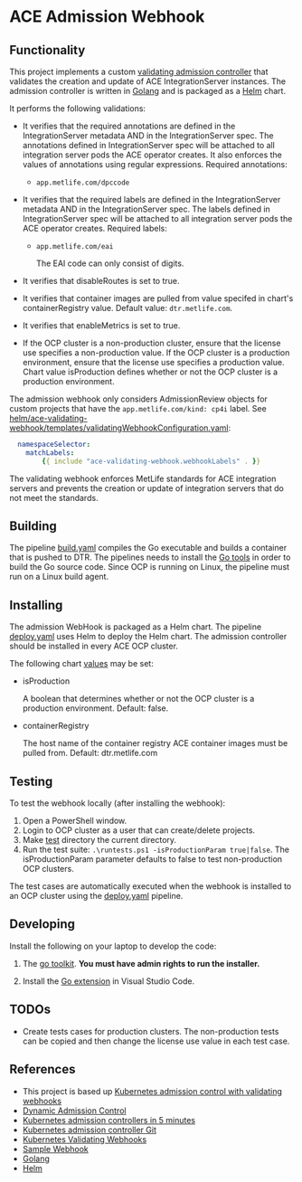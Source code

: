 # ACE Admission Webhook

## Functionality

This project implements a custom [validating admission controller](https://kubernetes.io/docs/reference/access-authn-authz/admission-controllers/) that validates the creation and update of ACE IntegrationServer instances. The admission controller is written in [Golang](https://go.dev/doc/) and is packaged as a [Helm](https://helm.sh/) chart.

It performs the following validations:

* It verifies that the required annotations are defined in the IntegrationServer metadata AND in the IntegrationServer spec. The annotations defined in IntegrationServer spec will be attached to all integration server pods the ACE operator creates. It also enforces the values of annotations using regular expressions. Required annotations:

    * `app.metlife.com/dpccode`

* It verifies that the required labels are defined in the IntegrationServer metadata AND in the IntegrationServer spec. The labels defined in IntegrationServer spec will be attached to all integration server pods the ACE operator creates. Required labels:

    * `app.metlife.com/eai`

        The EAI code can only consist of digits.

* It verifies that disableRoutes is set to true.
* It verifies that container images are pulled from value specifed in chart's containerRegistry value. Default value: `dtr.metlife.com`.
* It verifies that enableMetrics is set to true.
* If the OCP cluster is a non-production cluster, ensure that the license use specifies a non-production value. If the OCP cluster is a production environment, ensure that the license use specifies a production value. Chart value isProduction defines whether or not the OCP cluster is a production environment.

The admission webhook only considers AdmissionReview objects for custom projects that have the `app.metlife.com/kind: cp4i` label. See [helm/ace-validating-webhook/templates/validatingWebhookConfiguration.yaml](helm/ace-validating-webhook/templates/validatingWebhookConfiguration.yaml):

```yaml
  namespaceSelector:
    matchLabels:
        {{ include "ace-validating-webhook.webhookLabels" . }}
```

The validating webhook enforces MetLife standards for ACE integration servers and prevents the creation or update of integration servers that do not meet the standards.

## Building

The pipeline [build.yaml](build.yaml) compiles the Go executable and builds a container that is pushed to DTR. The pipelines needs to install the [Go tools](https://learn.microsoft.com/en-us/azure/devops/pipelines/tasks/reference/go-tool-v0?view=azure-pipelines) in order to build the Go source code. Since OCP is running on Linux, the pipeline must run on a Linux build agent.

## Installing

The admission WebHook is packaged as a Helm chart. The pipeline [deploy.yaml](deploy.yaml) uses Helm to deploy the Helm chart. The admission controller should be installed in every ACE OCP cluster.

The following chart [values](helm/ace-validating-webhook/values.yaml) may be set:

* isProduction

    A boolean that determines whether or not the OCP cluster is a production environment. Default: false.

* containerRegistry

    The host name of the container registry ACE container images must be pulled from. Default: dtr.metlife.com

## Testing

To test the webhook locally (after installing the webhook):

1. Open a PowerShell window.
2. Login to OCP cluster as a user that can create/delete projects.
3. Make [test](test) directory the current directory.
4. Run the test suite: `.\runtests.ps1 -isProductionParam true|false`. The isProductionParam parameter defaults to false to test non-production OCP clusters.

The test cases are automatically executed when the webhook is installed to an OCP cluster using the [deploy.yaml](deploy.yaml) pipeline.

## Developing

Install the following on your laptop to develop the code:

1. The [go toolkit](https://golang.google.cn/dl/). **You must have admin rights to run the installer.**

2. Install the [Go extension](https://marketplace.visualstudio.com/items?itemName=golang.go) in Visual Studio Code.

## TODOs

* Create tests cases for production clusters. The non-production tests can be copied and then change the license use value in each test case.

## References

* This project is based up [Kubernetes admission control with validating webhooks](https://developers.redhat.com/articles/2021/09/17/kubernetes-admission-control-validating-webhooks)
* [Dynamic Admission Control](https://kubernetes.io/docs/reference/access-authn-authz/extensible-admission-controllers/)
* [Kubernetes admission controllers in 5 minutes](https://sysdig.com/blog/kubernetes-admission-controllers/)
* [Kubernetes admission controller Git](https://github.com/kubernetes-sigs/controller-runtime/tree/master/pkg/webhook/admission)
* [Kubernetes Validating Webhooks](https://medium.com/swlh/kubernetes-validating-webhook-implementation-60f3352b66a)
* [Sample Webhook](https://github.com/ChrisTheShark/sample-vwebhook)
* [Golang](https://go.dev/doc/)
* [Helm](https://helm.sh/)
